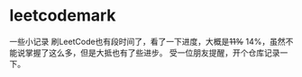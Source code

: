 # leetcodemark
一些小记录
刷LeetCode也有段时间了，看了一下进度，大概是~~11%~~ 14%，虽然不能说掌握了这么多，但是大抵也有了些进步。
受一位朋友提醒，开个仓库记录一下。
